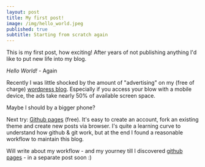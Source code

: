 ```yaml
---
layout: post
title: My first post!
image: /img/hello_world.jpeg
published: true
subtitle: Starting from scratch again
---
```

This is my first post, how exciting!
After years of not publishing anything I'd like to put new life into my blog.

*Hello World!* - Again

Recently I was little shocked by the amount of "advertising" on my (free of charge) [wordpress blog](http://haraldweber.wordpress.com).
Especially if you access your blow with a mobile device, the ads take nearly 50% of available screen space.

Maybe I should by a bigger phone?

Next try: [Github pages](https://pages.github.com) (free).
It's easy to create an account, fork an existing theme and create new posts via browser.
I's quite a learning curve to understand how github & git work, but at the end I found a reasonable workflow to maintain this blog.

Will write about my workflow - and my yourney till I discovered [github pages](https://pages.github.com) - in a separate post soon :)
